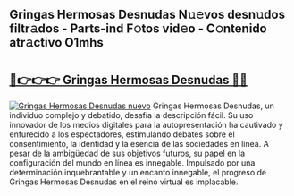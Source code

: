 ## Gringas Hermosas Desnudas N𝚞𝚎vos desn𝚞dos filtr𝚊dos - Parts-ind F𝚘tos vid𝚎o - C𝚘ntenido atr𝚊ctivo O1mhs

# <h2><a href="http://mbdpuw.tromn.icu/?c=Gringas+Hermosas+Desnudas">🔗👉👉👉 Gringas Hermosas Desnudas 🔗🔗</a></h2>

[![Gringas Hermosas Desnudas nuevo](https://i.imgur.com/pEAQMta.gif)](http://mbdpuw.tromn.icu/?c=Gringas+Hermosas+Desnudas)
Gringas Hermosas Desnudas, un individuo complejo y debatido, desafía la descripción fácil. Su uso innovador de los medios digitales para la autopresentación ha cautivado y enfurecido a los espectadores, estimulando debates sobre el consentimiento, la identidad y la esencia de las sociedades en línea. A pesar de la ambigüedad de sus objetivos futuros, su papel en la configuración del mundo en línea es innegable. Impulsado por una determinación inquebrantable y un encanto innegable, el progreso de Gringas Hermosas Desnudas en el reino virtual es implacable.
